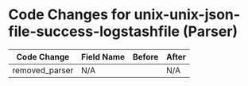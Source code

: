# Code Changes for unix-unix-json-file-success-logstashfile (Parser)

| Code Change | Field Name | Before | After |
|-------------|------------|--------|-------|
| removed_parser | N/A |  | N/A |